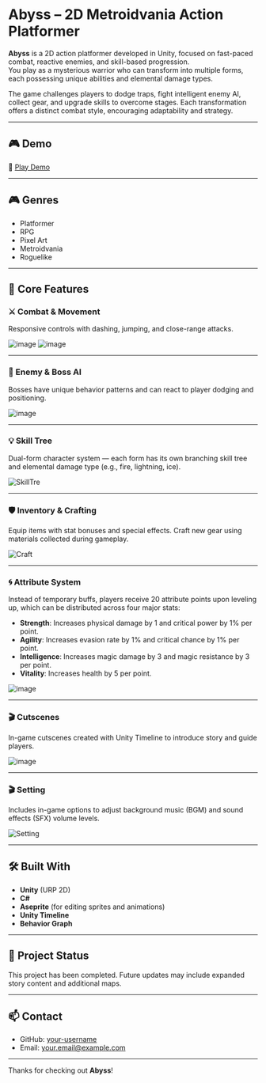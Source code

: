 # Abyss – 2D Metroidvania Action Platformer

**Abyss** is a 2D action platformer developed in Unity, focused on fast-paced combat, reactive enemies, and skill-based progression.  
You play as a mysterious warrior who can transform into multiple forms, each possessing unique abilities and elemental damage types.

The game challenges players to dodge traps, fight intelligent enemy AI, collect gear, and upgrade skills to overcome stages. Each transformation offers a distinct combat style, encouraging adaptability and strategy.

---

## 🎮 Demo

🔗 [Play Demo](https://your-demo-link.com)

---

## 🎮 Genres

- Platformer  
- RPG  
- Pixel Art  
- Metroidvania  
- Roguelike  

---

## 🧩 Core Features

### ⚔️ Combat & Movement  
Responsive controls with dashing, jumping, and close-range attacks.

![image](https://github.com/user-attachments/assets/865e1e0d-c017-4339-9314-f80de750fe27)
![image](https://github.com/user-attachments/assets/55854416-58c0-41ea-a9db-7c47c82461a5)


---

### 🧠 Enemy & Boss AI  
Bosses have unique behavior patterns and can react to player dodging and positioning.

![image](https://github.com/user-attachments/assets/70f5afa1-49d3-48d8-b502-6689c4c7781d)

---

### 💡 Skill Tree
Dual-form character system — each form has its own branching skill tree and elemental damage type (e.g., fire, lightning, ice).

![SkillTre](https://github.com/user-attachments/assets/6df6fefe-dcdb-46cc-916f-7a4ac334c478)


---

### 🛡 Inventory & Crafting  
Equip items with stat bonuses and special effects. Craft new gear using materials collected during gameplay.

![Craft](https://github.com/user-attachments/assets/48bdd4ed-6f0a-41a6-b18d-634fd720a8f7)

---

### 🌀 Attribute System  
Instead of temporary buffs, players receive 20 attribute points upon leveling up, which can be distributed across four major stats:

- **Strength**: Increases physical damage by 1 and critical power by 1% per point.  
- **Agility**: Increases evasion rate by 1% and critical chance by 1% per point.  
- **Intelligence**: Increases magic damage by 3 and magic resistance by 3 per point.  
- **Vitality**: Increases health by 5 per point.

![image](https://github.com/user-attachments/assets/8a8080a1-5c9f-44f5-8c72-0c08e36e4289)

---

### 🎬 Cutscenes  
In-game cutscenes created with Unity Timeline to introduce story and guide players.

![image](https://github.com/user-attachments/assets/2304781e-2543-47de-a812-1363cc8b816d)


---

### 🎬 Setting 
Includes in-game options to adjust background music (BGM) and sound effects (SFX) volume levels.

![Setting](https://github.com/user-attachments/assets/8cc6c2c0-149f-4a5f-9703-5b65fd2824b8)

---

## 🛠 Built With

- **Unity** (URP 2D)  
- **C#**  
- **Aseprite** (for editing sprites and animations)  
- **Unity Timeline**
- **Behavior Graph**
---

## 📌 Project Status

This project has been completed.
Future updates may include expanded story content and additional maps.

---

## 📫 Contact

- GitHub: [your-username](https://github.com/your-username)  
- Email: your.email@example.com

---

Thanks for checking out **Abyss**!
